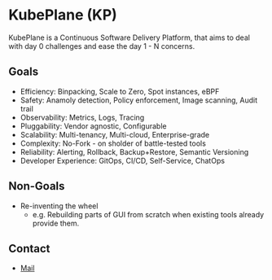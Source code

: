 # KubePlane (KP)

KubePlane is a Continuous Software Delivery Platform, that aims to deal with day 0 challenges and ease the day 1 - N concerns.

## Goals

- Efficiency: Binpacking, Scale to Zero, Spot instances, eBPF
- Safety: Anamoly detection, Policy enforcement, Image scanning, Audit trail
- Observability: Metrics, Logs, Tracing
- Pluggability: Vendor agnostic, Configurable
- Scalability: Multi-tenancy, Multi-cloud, Enterprise-grade
- Complexity: No-Fork - on sholder of battle-tested tools
- Reliability: Alerting, Rollback, Backup+Restore, Semantic Versioning
- Developer Experience: GitOps, CI/CD, Self-Service, ChatOps

## Non-Goals

- Re-inventing the wheel
  - e.g. Rebuilding parts of GUI from scratch when existing tools already provide them.

## Contact

- [Mail](mailto:kubeplane+gh@audacioustux.com)
